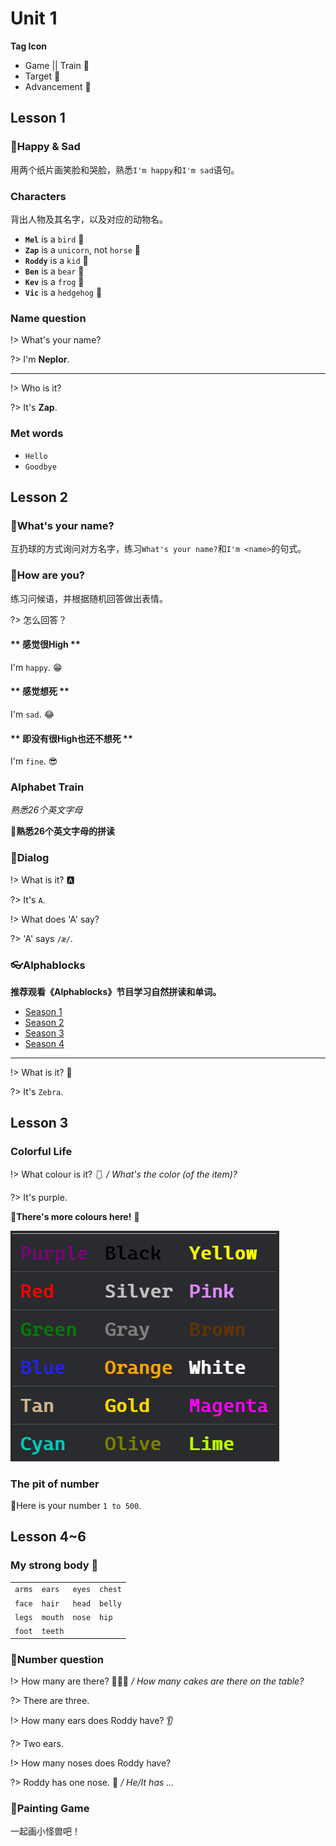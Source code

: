 Unit 1
===

**Tag Icon**

- Game || Train 🧶
- Target 🚩
- Advancement 🚀

## Lesson 1

### 🧶Happy & Sad

用两个纸片画笑脸和哭脸，熟悉`I'm happy`和`I'm sad`语句。

### Characters

背出人物及其名字，以及对应的动物名。

- **`Mel`** is a `bird` 🦉
- **`Zap`** is a `unicorn`, not `horse` 🦄
- **`Roddy`** is a `kid` 👦
- **`Ben`** is a `bear` 🐻
- **`Kev`** is a `frog` 🐸
- **`Vic`** is a `hedgehog` 🦔

### Name question

!> What's your name?

?> I'm **Neplor**.

---

!> Who is it?

?> It's **Zap**.

### Met words

- `Hello`
- `Goodbye`

## Lesson 2

### 🧶What's your name?

互扔球的方式询问对方名字，练习`What's your name?`和`I'm <name>`的句式。

### 🧶How are you?

练习问候语，并根据随机回答做出表情。

?> 怎么回答？

<!-- tabs:start -->

#### ** 感觉很High **

I'm `happy`. 😁

#### ** 感觉想死 **

I'm `sad`. 😂

#### ** 即没有很High也还不想死 **

I'm `fine`. 😎

<!-- tabs:end -->

### Alphabet Train

_熟悉26个英文字母_

🚩**熟悉26个英文字母的拼读**

### 🧶Dialog

!> What is it? 🅰

?> It's `A`.

!> What does 'A' say?

?> 'A' says `/æ/`.

### 👓Alphablocks

**推荐观看《Alphablocks》节目学习自然拼读和单词。**

- [Season 1](https://www.bilibili.com/video/av21345291)
- [Season 2](https://www.bilibili.com/video/av21799282)
- [Season 3](https://www.bilibili.com/video/av27920570)
- [Season 4](https://www.bilibili.com/video/av27921037)

---

!> What is it? 🦓

?> It's `Zebra`.

## Lesson 3

### Colorful Life

!> What colour is it? 🩱 _/ What's the color (of the item)?_

?> It's purple.

🧶**There's more colours here!** 🌈

![colours](colours.png)

### The pit of number

🚀Here is your number `1 to 500`.

## Lesson 4~6

### My strong body 💪

|||||
|---|---|---|---|
|`arms`|`ears`|`eyes`|`chest`|
|`face`|`hair`|`head`|`belly`|
|`legs`|`mouth`|`nose`|`hip`|
|`foot`|`teeth`|||

### 🧶Number question

!> How many are there? 🧁🧁🧁 _/ How many cakes are there on the table?_

?> There are three.

!> How many ears does Roddy have? 👂

?> Two ears.

!> How many noses does Roddy have?

?> Roddy has one nose. 👃 _/ He/It has ..._

### 🧶Painting Game

一起画小怪兽吧！
